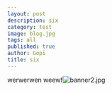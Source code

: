 ```yaml
---
layout: post
description: six
category: test
image: blog.jpg
tags: all
published: true
author: Gopi
title: six
---
```


werwerwen
weewf![banner2.jpg]({{site.baseurl}}/assets/img/blog/banner2.jpg)